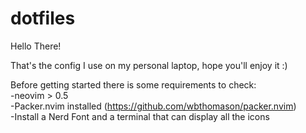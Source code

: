 # dotfiles

Hello There!

That's the config I use on my personal laptop, hope you'll enjoy it :)

Before getting started there is some requirements to check:<br/>
    -neovim > 0.5<br/>
    -Packer.nvim installed (https://github.com/wbthomason/packer.nvim)<br/>
    -Install a Nerd Font and a terminal that can display all the icons<br/>

